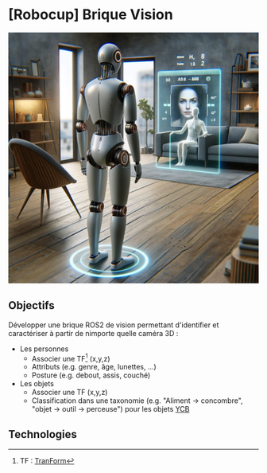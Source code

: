 # \[Robocup\] Brique Vision

![trappe](img/vision.webp)

## Objectifs

Développer une brique ROS2 de vision permettant d'identifier et caractériser à partir de nimporte quelle caméra 3D :
- Les personnes
    - Associer une TF[^1] (x,y,z)
    - Attributs (e.g. genre, âge, lunettes, ...)
    - Posture (e.g. debout, assis, couché)
- Les objets  
    - Associer une TF (x,y,z)
    - Classification dans une taxonomie (e.g. "Aliment -> concombre", "objet -> outil -> perceuse") pour les objets [YCB](https://www.ycbbenchmarks.com/)
  
[^1]: TF : [TranForm](https://docs.ros.org/en/humble/Tutorials/Intermediate/Tf2/Introduction-To-Tf2.html)



## Technologies

